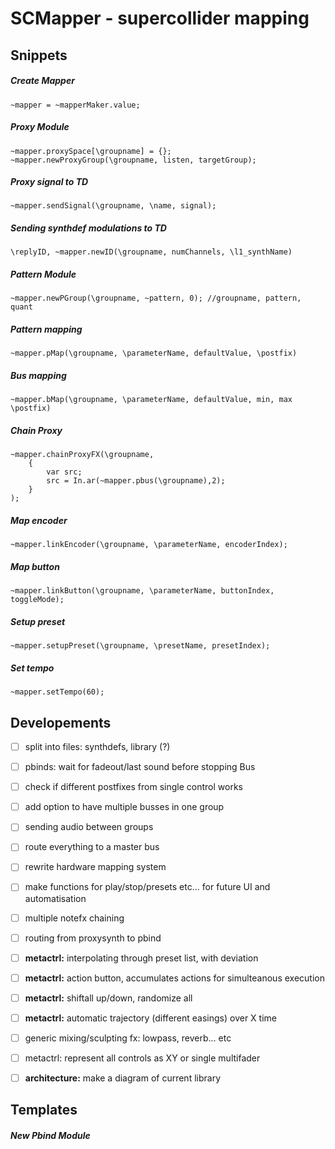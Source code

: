 SCMapper - supercollider mapping
====

Snippets
---
##### Create Mapper
```
~mapper = ~mapperMaker.value;
```

##### Proxy Module
```
~mapper.proxySpace[\groupname] = {};
~mapper.newProxyGroup(\groupname, listen, targetGroup);
```

##### Proxy signal to TD
```
~mapper.sendSignal(\groupname, \name, signal);
```
##### Sending synthdef modulations to TD
```
\replyID, ~mapper.newID(\groupname, numChannels, \l1_synthName)
```

##### Pattern Module
```
~mapper.newPGroup(\groupname, ~pattern, 0); //groupname, pattern, quant
```

##### Pattern mapping
```
~mapper.pMap(\groupname, \parameterName, defaultValue, \postfix)
```

##### Bus mapping
```
~mapper.bMap(\groupname, \parameterName, defaultValue, min, max \postfix)
```

##### Chain Proxy
```
~mapper.chainProxyFX(\groupname,
	{
		var src;
		src = In.ar(~mapper.pbus(\groupname),2);
	}
);
```

##### Map encoder
```
~mapper.linkEncoder(\groupname, \parameterName, encoderIndex);
```

##### Map button
```
~mapper.linkButton(\groupname, \parameterName, buttonIndex, toggleMode);
```

##### Setup preset
```
~mapper.setupPreset(\groupname, \presetName, presetIndex);
```


##### Set tempo
```
~mapper.setTempo(60);
```





Developements
---
- [ ] split into files: synthdefs, library (?)
- [ ] pbinds: wait for fadeout/last sound before stopping Bus
- [ ] check if different postfixes from single control works
- [ ] add option to have multiple busses in one group
- [ ] sending audio between groups
- [ ] route everything to a master bus
- [ ] rewrite hardware mapping system
- [ ] make functions for play/stop/presets etc... for future UI and automatisation
- [ ] multiple notefx chaining
- [ ] routing from proxysynth to pbind
- [ ] **metactrl:** interpolating through preset list, with deviation
- [ ] **metactrl:** action button, accumulates actions for simulteanous execution
- [ ] **metactrl:** shiftall up/down, randomize all
- [ ] **metactrl:** automatic trajectory (different easings) over X time
- [ ] generic mixing/sculpting fx: lowpass, reverb... etc
- [ ] metactrl: represent all controls as XY or single multifader
- [ ] **architecture:** make a diagram of current library


Templates
---

##### New Pbind Module
```

```
